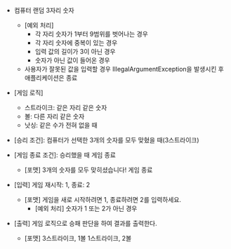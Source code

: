 * 컴퓨터 랜덤 3자리 숫자
  * [예외 처리]
    * 각 자리 숫자가 1부터 9범위를 벗어나는 경우
    * 각 자리 숫자에 중복이 있는 경우
    * 입력 값의 길이가 3이 아닌 경우
    * 숫자가 아닌 값이 들어온 경우
  * 사용자가 잘못된 값을 입력할 경우 IllegalArgumentException을 발생시킨 후 애플리케이션은 종료
  
  
* [게임 로직]
  * 스트라이크: 같은 자리 같은 숫자
  * 볼: 다른 자리 같은 숫자
  * 낫싱: 같은 수가 전혀 없을 때


* [승리 조건]: 컴퓨터가 선택한 3개의 숫자를 모두 맞혔을 때(3스트라이크)



* [게임 종료 조건]: 승리했을 때 게임 종료
  * [포맷] 3개의 숫자를 모두 맞히셨습니다! 게임 종료


* [입력] 게임 재시작: 1, 종료: 2
  * [포맷] 게임을 새로 시작하려면 1, 종료하려면 2를 입력하세요.
    * [예외 처리] 숫자가 1 또는 2가 아닌 경우


* [출력] 게임 로직으로 승패 판단을 하여 결과를 출력한다.
  * [포맷] 3스트라이크, 1볼 1스트라이크, 2볼
